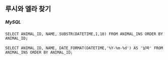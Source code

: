 ## 루시와 엘라 찾기

##### MySQL

```mysql
SELECT ANIMAL_ID, NAME, SUBSTR(DATETIME,1,10) FROM ANIMAL_INS ORDER BY ANIMAL_ID;
```

```mysql
SELECT ANIMAL_ID, NAME, DATE_FORMAT(DATETIME,'%Y-%m-%d') AS '날짜' FROM ANIMAL_INS ORDER BY ANIMAL_ID;
```
